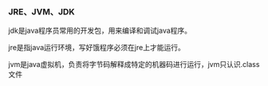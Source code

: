 

### JRE、JVM、JDK

jdk是java程序员常用的开发包，用来编译和调试java程序。

jre是指java运行环境，写好饿程序必须在jre上才能运行。

jvm是java虚拟机，负责将字节码解释成特定的机器码进行运行，jvm只认识.class文件

